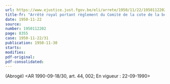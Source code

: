 ```yaml
---
url: https://www.ejustice.just.fgov.be/eli/arrete/1950/11/22/1950112202/justel
title-fr: "Arrêté royal portant règlement du Comité de la cote de la bourse de change et de fonds publics de Gand. Voir modification(s)"
date: 1950-11-22
source:
number: 1950112202
page: 8355
case: 1950-11-22/31
publication: 1950-11-30
starts:
modifies:
pdf-original:
pdf-consolidated:
---
```


(Abrogé) <AR 1990-09-18/30, art. 44, 002;  En vigueur :  22-09-1990>

